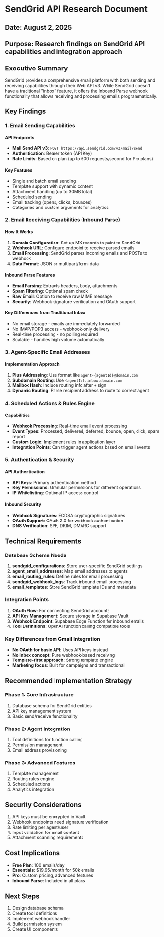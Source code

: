 # SendGrid API Research Document

## Date: August 2, 2025
## Purpose: Research findings on SendGrid API capabilities and integration approach

## Executive Summary

SendGrid provides a comprehensive email platform with both sending and receiving capabilities through their Web API v3. While SendGrid doesn't have a traditional "inbox" feature, it offers the Inbound Parse webhook functionality that allows receiving and processing emails programmatically.

## Key Findings

### 1. Email Sending Capabilities

#### API Endpoints
- **Mail Send API v3**: `POST https://api.sendgrid.com/v3/mail/send`
- **Authentication**: Bearer token (API Key)
- **Rate Limits**: Based on plan (up to 600 requests/second for Pro plans)

#### Key Features
- Single and batch email sending
- Template support with dynamic content
- Attachment handling (up to 30MB total)
- Scheduled sending
- Email tracking (opens, clicks, bounces)
- Categories and custom arguments for analytics

### 2. Email Receiving Capabilities (Inbound Parse)

#### How It Works
1. **Domain Configuration**: Set up MX records to point to SendGrid
2. **Webhook URL**: Configure endpoint to receive parsed emails
3. **Email Processing**: SendGrid parses incoming emails and POSTs to webhook
4. **Data Format**: JSON or multipart/form-data

#### Inbound Parse Features
- **Email Parsing**: Extracts headers, body, attachments
- **Spam Filtering**: Optional spam check
- **Raw Email**: Option to receive raw MIME message
- **Security**: Webhook signature verification and OAuth support

#### Key Differences from Traditional Inbox
- No email storage - emails are immediately forwarded
- No IMAP/POP3 access - webhook-only delivery
- Real-time processing - no polling required
- Scalable - handles high volume automatically

### 3. Agent-Specific Email Addresses

#### Implementation Approach
1. **Plus Addressing**: Use format like `agent-{agentId}@domain.com`
2. **Subdomain Routing**: Use `{agentId}.inbox.domain.com`
3. **Mailbox Hash**: Include routing info after `+` sign
4. **Dynamic Routing**: Parse recipient address to route to correct agent

### 4. Scheduled Actions & Rules Engine

#### Capabilities
- **Webhook Processing**: Real-time email event processing
- **Event Types**: Processed, delivered, deferred, bounce, open, click, spam report
- **Custom Logic**: Implement rules in application layer
- **Integration Points**: Can trigger agent actions based on email events

### 5. Authentication & Security

#### API Authentication
- **API Keys**: Primary authentication method
- **Key Permissions**: Granular permissions for different operations
- **IP Whitelisting**: Optional IP access control

#### Inbound Security
- **Webhook Signatures**: ECDSA cryptographic signatures
- **OAuth Support**: OAuth 2.0 for webhook authentication
- **DNS Verification**: SPF, DKIM, DMARC support

## Technical Requirements

### Database Schema Needs
1. **sendgrid_configurations**: Store user-specific SendGrid settings
2. **agent_email_addresses**: Map email addresses to agents
3. **email_routing_rules**: Define rules for email processing
4. **sendgrid_webhook_logs**: Track inbound email processing
5. **email_templates**: Store SendGrid template IDs and metadata

### Integration Points
1. **OAuth Flow**: For connecting SendGrid accounts
2. **API Key Management**: Secure storage in Supabase Vault
3. **Webhook Endpoint**: Supabase Edge Function for inbound emails
4. **Tool Definitions**: OpenAI function calling compatible tools

### Key Differences from Gmail Integration
- **No OAuth for basic API**: Uses API keys instead
- **No inbox concept**: Pure webhook-based receiving
- **Template-first approach**: Strong template engine
- **Marketing focus**: Built for campaigns and transactional

## Recommended Implementation Strategy

### Phase 1: Core Infrastructure
1. Database schema for SendGrid entities
2. API key management system
3. Basic send/receive functionality

### Phase 2: Agent Integration
1. Tool definitions for function calling
2. Permission management
3. Email address provisioning

### Phase 3: Advanced Features
1. Template management
2. Routing rules engine
3. Scheduled actions
4. Analytics integration

## Security Considerations
1. API keys must be encrypted in Vault
2. Webhook endpoints need signature verification
3. Rate limiting per agent/user
4. Input validation for email content
5. Attachment scanning requirements

## Cost Implications
- **Free Plan**: 100 emails/day
- **Essentials**: $19.95/month for 50k emails
- **Pro**: Custom pricing, advanced features
- **Inbound Parse**: Included in all plans

## Next Steps
1. Design database schema
2. Create tool definitions
3. Implement webhook handler
4. Build permission system
5. Create UI components